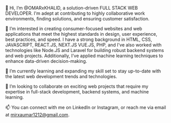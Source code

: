 👋 Hi, I’m @OMARxKHALID, a solution-driven FULL STACK WEB DEVELOPER. I'm adept at contributing to highly collaborative work environments, finding solutions, and ensuring customer satisfaction.

👀 I’m interested in creating consumer-focused websites and web applications that meet the highest standards in design, user experience, best practices, and speed. I have a strong background in HTML, CSS, JAVASCRIPT, REACT.JS, NEXT.JS VUE.JS, PHP, and I've also worked with technologies like Node.JS and Laravel for building robust backend systems and web projects. Additionally, I've applied machine learning techniques to enhance data-driven decision-making.

🌱 I’m currently learning and expanding my skill set to stay up-to-date with the latest web development trends and technologies.

💞️ I’m looking to collaborate on exciting web projects that require my expertise in full-stack development, backend systems, and machine learning.

📫 You can connect with me on LinkedIn or Instagram, or reach me via email at mirxaumar1212@gmail.com.
